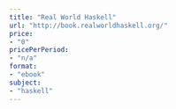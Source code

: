 ```yaml
---
title: "Real World Haskell"
url: "http://book.realworldhaskell.org/"
price: 
- "0"
pricePerPeriod: 
- "n/a"
format: 
- "ebook"
subject: 
- "haskell"
---
```

